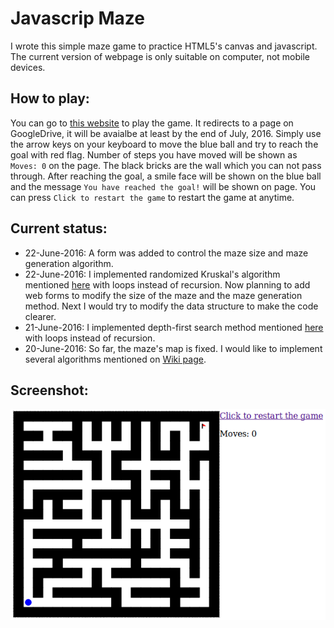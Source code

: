 # Javascrip Maze
I wrote this simple maze game to practice HTML5's canvas and javascript.  The current version of webpage is only suitable on computer, not mobile devices.

## How to play:
You can go to [this website](http://fanglinhe.wix.com/fanglinhe#!javascript/nwibq) to play the game.  It redirects to a page on GoogleDrive, it will be avaialbe at least by the end of July, 2016.  Simply use the arrow keys on your keyboard to move the blue ball and try to reach the goal with red flag.  Number of steps you have moved will be shown as ```Moves: 0``` on the page.  The black bricks are the wall which you can not pass through.  After reaching the goal, a smile face will be shown on the blue ball and the message ```You have reached the goal!``` will be shown on page.  You can press ```Click to restart the game``` to restart the game at anytime.

## Current status:
* 22-June-2016: A form was added to control the maze size and maze generation algorithm.
* 22-June-2016: I implemented randomized Kruskal's algorithm mentioned [here](https://en.wikipedia.org/wiki/Maze_generation_algorithm#Randomized_Kruskal.27s_algorithm) with loops instead of recursion.  Now planning to add web forms to modify the size of the maze and the maze generation method.  Next I would try to modify the data structure to make the code clearer.
* 21-June-2016: I implemented depth-first search method mentioned [here](https://en.wikipedia.org/wiki/Maze_generation_algorithm#Depth-first_search) with loops instead of recursion.
* 20-June-2016: So far, the maze's map is fixed.  I would like to implement several algorithms mentioned on [Wiki page](https://en.wikipedia.org/wiki/Maze_generation_algorithm).

## Screenshot:
![alt tag](screenshot.png)